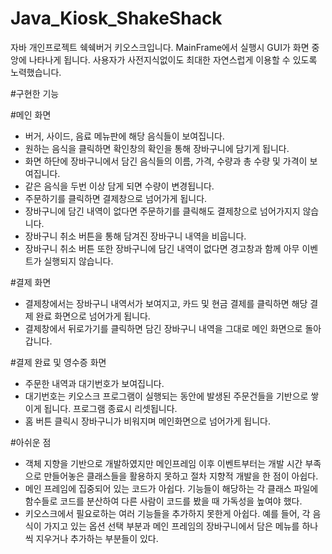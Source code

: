 # Java_Kiosk_ShakeShack

자바 개인프로젝트 쉑쉑버거 키오스크입니다.
MainFrame에서 실행시 GUI가 화면 중앙에 나타나게 됩니다.
사용자가 사전지식없이도 최대한 자연스럽게 이용할 수 있도록 노력했습니다.

#구현한 기능

#메인 화면
- 버거, 사이드, 음료 메뉴판에 해당 음식들이 보여집니다.
- 원하는 음식을 클릭하면 확인창의 확인을 통해 장바구니에 담기게 됩니다.
- 화면 하단에 장바구니에서 담긴 음식들의 이름, 가격, 수량과 총 수량 및 가격이 보여집니다.
- 같은 음식을 두번 이상 담게 되면 수량이 변경됩니다.
- 주문하기를 클릭하면 결제창으로 넘어가게 됩니다. 
- 장바구니에 담긴 내역이 없다면 주문하기를 클릭해도 결제창으로 넘어가지지 않습니다.
- 장바구니 취소 버튼을 통해 담겨진 장바구니 내역을 비웁니다.
- 장바구니 취소 버튼 또한 장바구니에 담긴 내역이 없다면 경고창과 함께 아무 이벤트가 실행되지 않습니다.

#결제 화면
- 결제창에서는 장바구니 내역서가 보여지고, 카드 및 현금 결제를 클릭하면 해당 결제 완료 화면으로 넘어가게 됩니다.
- 결제창에서 뒤로가기를 클릭하면 담긴 장바구니 내역을 그대로 메인 화면으로 돌아갑니다.

#결제 완료 및 영수증 화면
- 주문한 내역과 대기번호가 보여집니다.
- 대기번호는 키오스크 프로그램이 실행되는 동안에 발생된 주문건들을 기반으로 쌓이게 됩니다. 프로그램 종료시 리셋됩니다.
- 홈 버튼 클릭시 장바구니가 비워지며 메인화면으로 넘어가게 됩니다.

#아쉬운 점
- 객체 지향을 기반으로 개발하였지만 메인프레임 이후 이벤트부터는 개발 시간 부족으로 만들어놓은 클래스들을 활용하지 못하고 절차 지향적 개발을 한 점이 아쉽다.
- 메인 프레임에 집중되어 있는 코드가 아쉽다. 기능들이 해당하는 각 클래스 파일에 함수들로 코드를 분산하여 다른 사람이 코드를 봤을 때 가독성을 높여야 했다.
- 키오스크에서 필요로하는 여러 기능들을 추가하지 못한게 아쉽다. 예를 들어, 각 음식이 가지고 있는 옵션 선택 부분과 메인 프레임의 장바구니에서 담은 메뉴를 하나씩 지우거나 추가하는 부분들이 있다. 
